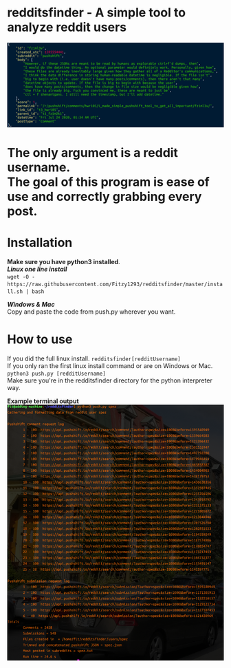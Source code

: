 # redditsfinder - A simple tool to analyze reddit users
![Alt text](images/readable.png "Optional Title") 
# The only argument is a reddit username. <br/> The goal of this program is ease of use and correctly grabbing every post.

# Installation 
**Make sure you have python3 installed**.\
***Linux one line install*** \
`wget -O - https://raw.githubusercontent.com/Fitzy1293/redditsfinder/master/install.sh | bash`


***Windows & Mac***\
Copy and paste the code from push.py wherever you want. 





# How to use
If you did the full linux install. `redditsfinder[redditUsername]` \
If you only ran the first linux install command or are on Windows or Mac. `python3 push.py [redditUsername]` \
Make sure you're in the redditsfinder directory for the python interpreter way.

**Example terminal output**\
![Alt text](images/runScript.png?raw=true "Optional Title")

